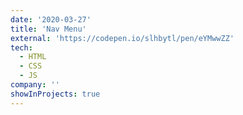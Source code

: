 ```yaml
---
date: '2020-03-27'
title: 'Nav Menu'
external: 'https://codepen.io/slhbytl/pen/eYMwwZZ'
tech:
  - HTML
  - CSS
  - JS
company: ''
showInProjects: true
---
```




